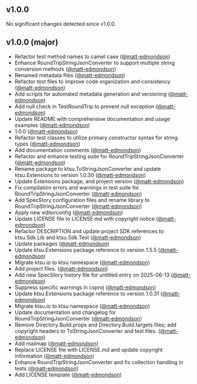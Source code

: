 ## v1.0.0

No significant changes detected since v1.0.0.
## v1.0.0 (major)

- Refactor test method names to camel case ([@matt-edmondson](https://github.com/matt-edmondson))
- Enhance RoundTripStringJsonConverter to support multiple string conversion methods ([@matt-edmondson](https://github.com/matt-edmondson))
- Renamed metadata files ([@matt-edmondson](https://github.com/matt-edmondson))
- Refactor test files to improve code organization and consistency ([@matt-edmondson](https://github.com/matt-edmondson))
- Add scripts for automated metadata generation and versioning ([@matt-edmondson](https://github.com/matt-edmondson))
- Add null check in TestRoundTrip to prevent null exception ([@matt-edmondson](https://github.com/matt-edmondson))
- Update README with comprehensive documentation and usage examples ([@matt-edmondson](https://github.com/matt-edmondson))
- 1.0.0 ([@matt-edmondson](https://github.com/matt-edmondson))
- Refactor test classes to utilize primary constructor syntax for string types ([@matt-edmondson](https://github.com/matt-edmondson))
- Add documentation comments ([@matt-edmondson](https://github.com/matt-edmondson))
- Refactor and enhance testing suite for RoundTripStringJsonConverter ([@matt-edmondson](https://github.com/matt-edmondson))
- Rename package to ktsu.ToStringJsonConverter and update ktsu.Extensions to version 1.0.30 ([@matt-edmondson](https://github.com/matt-edmondson))
- Update Extensions package, and project version ([@matt-edmondson](https://github.com/matt-edmondson))
- Fix compilation errors and warnings in test suite for RoundTripStringJsonConverter ([@matt-edmondson](https://github.com/matt-edmondson))
- Add SpecStory configuration files and rename library to RoundTripStringJsonConverter ([@matt-edmondson](https://github.com/matt-edmondson))
- Apply new editorconfig ([@matt-edmondson](https://github.com/matt-edmondson))
- Update LICENSE file to LICENSE.md with copyright notice ([@matt-edmondson](https://github.com/matt-edmondson))
- Refactor DESCRIPTION and update project SDK references to ktsu.Sdk.Lib and ktsu.Sdk.Test ([@matt-edmondson](https://github.com/matt-edmondson))
- Update packages ([@matt-edmondson](https://github.com/matt-edmondson))
- Update ktsu.Extensions package reference to version 1.5.5 ([@matt-edmondson](https://github.com/matt-edmondson))
- Migrate ktsu.io to ktsu namespace ([@matt-edmondson](https://github.com/matt-edmondson))
- Add project files. ([@matt-edmondson](https://github.com/matt-edmondson))
- Add new SpecStory history file for untitled entry on 2025-06-13 ([@matt-edmondson](https://github.com/matt-edmondson))
- Suppress specific warnings in csproj ([@matt-edmondson](https://github.com/matt-edmondson))
- Update ktsu.Extensions package reference to version 1.0.31 ([@matt-edmondson](https://github.com/matt-edmondson))
- Migrate ktsu.io to ktsu namespace ([@matt-edmondson](https://github.com/matt-edmondson))
- Update documentation and changelog for RoundTripStringJsonConverter ([@matt-edmondson](https://github.com/matt-edmondson))
- Remove Directory.Build.props and Directory.Build.targets files; add copyright headers to ToStringJsonConverter and test files. ([@matt-edmondson](https://github.com/matt-edmondson))
- Add mailmap ([@matt-edmondson](https://github.com/matt-edmondson))
- Replace LICENSE file with LICENSE.md and update copyright information ([@matt-edmondson](https://github.com/matt-edmondson))
- Enhance RoundTripStringJsonConverter and fix collection handling in tests ([@matt-edmondson](https://github.com/matt-edmondson))
- Add LICENSE template ([@matt-edmondson](https://github.com/matt-edmondson))
